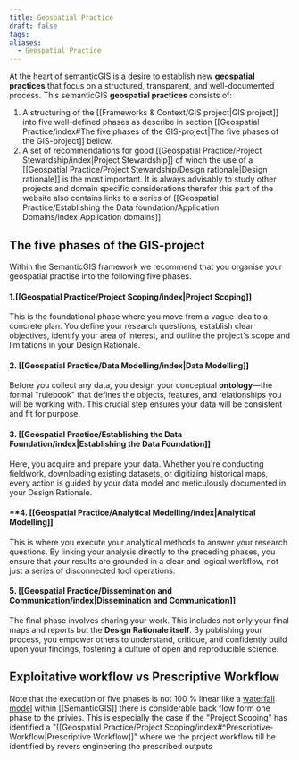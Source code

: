 ```yaml
---
title: Geospatial Practice
draft: false
tags:
aliases:
  - Geospatial Practice
---
```

At the heart of semanticGIS is a desire to establish new **geospatial practices** that focus on a structured, transparent, and well-documented process. This semanticGIS **geospatial practices** consists of:

1. A structuring of the [[Frameworks & Context/GIS project|GIS project]] into five well-defined phases as describe in section [[Geospatial Practice/index#The five phases of the GIS-project|The five phases of the GIS-project]] bellow.
2. A set of recommendations for good [[Geospatial Practice/Project Stewardship/index|Project Stewardship]] of winch the use of a [[Geospatial Practice/Project Stewardship/Design rationale|Design rationale]] is the most important.
It is always advisably to study other projects and domain specific considerations therefor this part of the website also contains links to a series of [[Geospatial Practice/Establishing the Data foundation/Application Domains/index|Application domains]]
## The five phases of the GIS-project
Within the SemanticGIS framework we recommend that you organise your geospatial practise into the following five phases.
#### **1.[[Geospatial Practice/Project Scoping/index|Project Scoping]]**

This is the foundational phase where you move from a vague idea to a concrete plan. You define your research questions, establish clear objectives, identify your area of interest, and outline the project's scope and limitations in your Design Rationale.

#### **2. [[Geospatial Practice/Data Modelling/index|Data Modelling]]**

Before you collect any data, you design your conceptual **ontology**—the formal "rulebook" that defines the objects, features, and relationships you will be working with. This crucial step ensures your data will be consistent and fit for purpose.

#### **3. [[Geospatial Practice/Establishing the Data Foundation/index|Establishing the Data Foundation]]**

Here, you acquire and prepare your data. Whether you're conducting fieldwork, downloading existing datasets, or digitizing historical maps, every action is guided by your data model and meticulously documented in your Design Rationale.

#### **4. [[Geospatial Practice/Analytical Modelling/index|Analytical Modelling]]

This is where you execute your analytical methods to answer your research questions. By linking your analysis directly to the preceding phases, you ensure that your results are grounded in a clear and logical workflow, not just a series of disconnected tool operations.

#### **5. [[Geospatial Practice/Dissemination and Communication/index|Dissemination and Communication]]**

The final phase involves sharing your work. This includes not only your final maps and reports but the **Design Rationale itself**. By publishing your process, you empower others to understand, critique, and confidently build upon your findings, fostering a culture of open and reproducible science.


## Exploitative workflow vs Prescriptive Workflow 
Note that the execution of five phases is not 100 % linear like a  [waterfall model](https://en.wikipedia.org/wiki/Waterfall_model) within [[SemanticGIS]] there is considerable back flow form one phase to the privies.  This is especially the case if the "Project Scoping" has identified a "[[Geospatial Practice/Project Scoping/index#^Prescriptive-Workflow|Prescriptive Workflow]]"  where we the project workflow till be identified by revers engineering the prescribed outputs

